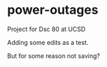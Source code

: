# power-outages
Project for Dsc 80 at UCSD

Adding some edits as a test.

But for some reason not saving?

